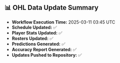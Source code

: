 ## 📊 OHL Data Update Summary
- **Workflow Execution Time:** 2025-03-11 03:45 UTC
- **Schedule Updated:** ✅
- **Player Stats Updated:** ✅
- **Rosters Updated:** ✅
- **Predictions Generated:** ✅
- **Accuracy Report Generated:** ✅
- **Updates Pushed to Repository:** ✅
